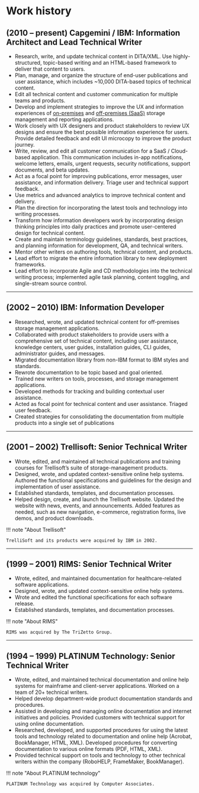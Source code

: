 # Work history

## \(2010 – present) **Capgemini / IBM**: Information Architect and Lead Technical Writer

* Research, write, and update technical content in DITA/XML. Use highly-structured, topic-based writing and an HTML-based framework to deliver that content to users. 
* Plan, manage, and organize the structure of end-user publications and user assistance, which includes ~10,000 DITA-based topics of technical content.
* Edit all technical content and customer communication for multiple teams and products.
* Develop and implement strategies to improve the UX and information experiences of [on-premises](https://www.ibm.com/docs/en/spectrum-control/5.4.10) and [off-premises (SaaS)](https://www.ibm.com/docs/en/storage-insights) storage management and reporting applications. 
* Work closely with UX designers and product stakeholders to review UX designs and ensure the best possible information experience for users. Provide detailed feedback 
and edit UI microcopy to improve the product journey.
* Write, review, and edit all customer communication for a SaaS / Cloud-based application. This communication includes in-app notifications, welcome letters, emails, urgent requests, security notifications, support documents, and beta updates. 
* Act as a focal point for improving publications, error messages, user assistance, and information delivery. Triage user and technical support feedback.
* Use metrics and advanced analytics to improve technical content and delivery.
* Plan the direction for incorporating the latest tools and technology into writing processes.
* Transform how information developers work by incorporating design thinking principles 
into daily practices and promote user-centered design for technical content. 
* Create and maintain terminology guidelines, standards, best practices, and planning information for development, QA, and technical writers.
* Mentor other writers on authoring tools, technical content, and products.
* Lead effort to migrate the entire information library to new deployment frameworks.
* Lead effort to incorporate Agile and CD methodologies into the technical writing process; implemented agile task planning, content toggling, and single-stream source control.

---

## \(2002 – 2010) **IBM**: Information Developer

* Researched, wrote, and updated technical content for off-premises storage management applications.
* Collaborated with product stakeholders to provide users with a comprehensive set of technical content, including user assistance, knowledge centers, user guides, installation guides, CLI guides, administrator guides, and messages.
* Migrated documentation library from non-IBM format to IBM styles and standards.
* Rewrote documentation to be topic based and goal oriented.
* Trained new writers on tools, processes, and storage management applications.
* Developed methods for tracking and building contextual user assistance.
* Acted as focal point for technical content and user assistance. Triaged user feedback.
* Created strategies for consolidating the documentation from multiple products into a single set of publications

---

## \(2001 – 2002) **Trellisoft**: Senior Technical Writer

* Wrote, edited, and maintained all technical publications and training courses for Trellisoft’s suite of storage-management products.
* Designed, wrote, and updated context-sensitive online help systems. Authored the functional specifications and guidelines for the design and implementation of user assistance.
* Established standards, templates, and documentation processes.
* Helped design, create, and launch the Trellisoft website. Updated the website with news, events, and announcements. Added features as needed, such as new navigation, e-commerce, registration forms, live demos, and product downloads.

!!! note "About Trellisoft"

    TrelliSoft and its products were acquired by IBM in 2002.

---

## \(1999 – 2001) **RIMS**: Senior Technical Writer

* Wrote, edited, and maintained documentation for healthcare-related software applications.
* Designed, wrote, and updated context-sensitive online help systems. 
* Wrote and edited the functional specifications for each software release.
* Established standards, templates, and documentation processes.

!!! note "About RIMS"

    RIMS was acquired by The TriZetto Group.

---

## \(1994 – 1999) **PLATINUM Technology**: Senior Technical Writer 

* Wrote, edited, and maintained technical documentation and online help systems for mainframe and client-server applications. Worked on a team of 20+ technical writers.
* Helped develop department-wide product documentation standards and procedures.
* Assisted in developing and managing online documentation and internet initiatives and policies. Provided customers with technical support for using online documentation.
* Researched, developed, and supported procedures for using the latest tools and technology related to documentation and online help (Acrobat, BookManager, HTML, XML). Developed procedures for converting documentation to various online formats (PDF, HTML, XML).
* Provided technical support on tools and technology to other technical writers within the company (RoboHELP, FrameMaker, BookManager).

!!! note "About PLATINUM technology"

    PLATINUM Technology was acquired by Computer Associates.